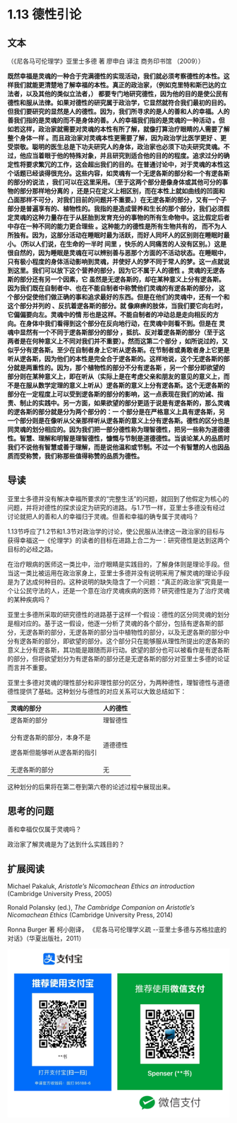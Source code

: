 # 1.13 德性引论

## 文本

（《尼各马可伦理学》亚里士多德 著 廖申白 译注 商务印书馆 （2009））

**既然幸福是灵魂的一种合于完满德性的实现活动，我们就必须考察德性的本性。这样我们就能更清楚地了解幸福的本性。真正的政治家，（例如克里特和斯巴达的立法者，以及其他的类似立法者，） 都要专门地研究德性，因为他的目的是使公民有德性和服从法律。如果对德性的研究属于政治学，它显然就符合我们最初的目的。但我们要研究的显然是人的德性。因为，我们所寻求的是人的善和人的幸福。人的善我们指的是灵魂的而不是身体的善。人的幸福我们指的是灵魂的一种活动 。但如若这样，政治家就需要对灵魂的本性有所了解，就像打算治疗眼睛的人需要了解整个身体一样 。而且政治家对灵魂本性更需要了解，因为政治学比医学更好 、更受崇敬。聪明的医生总是下功夫研究人的身体，政治家也必须下功夫研究灵魂。不过，他应当着眼于他的特殊对象，并且研究到适合他的目的的程度。追求过分的确定性将要求繁冗的工作，这会超出我们的目的。在普通讨论中，对于灵魂的本性这个话题已经谈得很充分。这些内容，如灵魂有一个无逻各斯的部分和一个有逻各斯的部分的说法 ，我们可以在这里采用。（至于这两个部分是像身体或其他可分的事物的部分那样地分离的 ，还是只在定义上相区别，而在本性上就如曲线的凹面和凸面那样不可分，对我们目前的问题并不重要。）在无逻各斯的部分，又有一个子部分是普遍享有的、植物性的。我指的是造成营养和生长的那个部分，我们必须假定灵魂的这种力量存在于从胚胎到发育充分的事物的所有生命物中。这比假定后者中存在一种不同的能力更合理些 。这种能力的德性是所有生物共有的， 而不为人所独有。因为，这部分活动在睡眠时最为活跃，而好人同坏人的区别则在睡眠时最小。（所以人们说，在生命的一半时 间里 ，快乐的人同痛苦的人没有区别。）这是很自然的，因为睡眠是灵魂在可以辨别善与恶那个方面的不活动状态。在睡眠中，只有极小程度的身体活动影响到灵魂，并使好人的梦不同于常人的梦。这一点就说到这里。我们可以放下这个营养的部分，因为它不属于人的德性 。灵魂的无逻各斯的部分还有另一个因素，它 虽然是无逻各斯的，却在某种意义上分有逻各斯。因为我们既在自制者中、也在不能自制者中称赞他们灵魂的有逻各斯的部分， 这个部分促使他们做正确的事和追求最好的东西。但是在他们的灵魂中，还有一个和这个部分并列的 、反抗着逻各斯的部分。就 像麻痹的肢体，当我们要它向右时，它偏偏要向左。灵魂中的情 形也是这样。不能自制者的冲动总是走向相反的方向。在身体中我们看得到这个部分在反向地行动，在灵魂中则看不到。但是在 灵魂中显然有一个不同于逻各斯部分的部分 ，抵抗、反对着逻各斯的部分（至于这两者是在何种意义上不同对我们并不重要）。然而这第二个部分 ，如所说过的，又似乎分有逻各斯。至少在自制者身上它听从逻各斯。在节制者或勇敢者身上它更是听从逻各斯，因为他们的本性是完全合于逻各斯的。这样地说，这个无逻各斯的部分就是两重性的。因为，那个植物性的部分不分有逻各斯 ，另一个部分即欲望的部分则在某种意义上，即在听从（实际上是在考虑父亲和朋友的意见的意义上，而不是在服从数学定理的意义上听从）逻各斯的意义上分有逻各斯。这个无逻各斯的部分在一定程度上可以受到逻各斯的部分的影响，这一点表现在我们的劝诫、指责、制止的实践中。另一方面，如果欲望的部分更适于说是有逻各斯的，那么灵魂的逻各斯的部分就是分为两个部分的：一 个部分是在严格意义上具有逻各斯，另一个部分则是在像听从父亲那样听从逻各斯的意义上分有逻各斯。德性的区分也是同灵魂的划分相应的。因为我们把一部分德性称为理智德性，把另一些称为道德德性。智慧、理解和明智是理智德性，慷慨与节制是道德德性。当谈论某人的品质时我们不说他有智慧或善于理解，而是说他温和或节制。不过一个有智慧的人也因品质而受称赞，我们称那些值得称赞的品质为德性。**

## 导读

亚里士多德并没有解决幸福所要求的“完整生活”的问题，就回到了他假定为核心的问题，并将对德性的探求设定为研究的进路。与1.7节一样，亚里士多德没有经过讨论就把人的善和人的幸福归于灵魂。但善和幸福的确专属于灵魂吗？

1.13节呼应了1.2节和1.3节对政治学的讨论，使公民服从法律这一政治家的目标与获得幸福这一《伦理学》的读者的目标在进路上合二为一：研究德性是达到这两个目标的必经之路。

在治疗眼病的医师这一类比中，治疗眼睛是实践目的，了解身体则是理论手段。但当这一类比被运用在政治家身上，亚里士多德并没有说明采用了解灵魂的理论手段是为了达成何种目的。这种说明的缺失隐含了一个问题：“真正的政治家”究竟是一个让公民守法的人，还是一个意在治疗灵魂疾病的医师？研究德性是为了治疗灵魂的某种疾病吗？

亚里士多德所采取的研究德性的进路基于这样一个假设：德性的区分同灵魂的划分是相对应的。基于这一假设，他逐一分析了灵魂的各个部分，包括有逻各斯的部分，无逻各斯的部分，无逻各斯的部分当中植物性的部分，以及无逻各斯的部分中分有逻各斯的部分，即欲望的部分。这个部分只在能够服从理性所提出的逻各斯的意义上分有逻各斯，其功能是跟随而非行动。欲望的部分也可以被看作是有逻各斯的部分，但将欲望划分为有逻各斯的部分还是无逻各斯的部分对亚里士多德的论证而言并不重要。

亚里士多德对灵魂的理性部分和非理性部分的区分，为两种德性，理智德性与道德德性提供了基础。这种划分与德性的对应关系可以大致总结如下：

<table>
  <thead>
    <tr>
      <th style="text-align:left">&#x7075;&#x9B42;&#x7684;&#x90E8;&#x5206;</th>
      <th style="text-align:left">&#x4EBA;&#x7684;&#x5FB7;&#x6027;</th>
    </tr>
  </thead>
  <tbody>
    <tr>
      <td style="text-align:left">&#x903B;&#x5404;&#x65AF;&#x7684;&#x90E8;&#x5206;</td>
      <td style="text-align:left">&#x7406;&#x667A;&#x5FB7;&#x6027;</td>
    </tr>
    <tr>
      <td style="text-align:left">
        <p>&#x5206;&#x6709;&#x903B;&#x5404;&#x65AF;&#x7684;&#x90E8;&#x5206;&#xFF0C;&#x672C;&#x8EAB;&#x4E0D;&#x662F;</p>
        <p>&#x903B;&#x5404;&#x65AF;&#x4F46;&#x80FD;&#x591F;&#x542C;&#x4ECE;&#x903B;&#x5404;&#x65AF;&#x7684;&#x6307;&#x5F15;</p>
      </td>
      <td style="text-align:left">&#x9053;&#x5FB7;&#x5FB7;&#x6027;</td>
    </tr>
    <tr>
      <td style="text-align:left">&#x65E0;&#x903B;&#x5404;&#x65AF;&#x7684;&#x90E8;&#x5206;</td>
      <td style="text-align:left">&#x65E0;</td>
    </tr>
  </tbody>
</table>

这种划分的后果将在第二卷到第六卷的论述过程中展现出来。

## 思考的问题

善和幸福仅仅属于灵魂吗？

政治家了解灵魂是为了达到什么实践目的？

## 扩展阅读

Michael Pakaluk, _Aristotle’s Nicomachean Ethics an introduction_ \(Cambridge University Press, 2005\)

Ronald Polansky \(ed.\), _The Cambridge Companion on Aristotle’s Nicomachean Ethics_ \(Cambridge University Press, 2014\)

Ronna Burger 著 柯小刚译， 《尼各马可伦理学义疏 --亚里士多德与苏格拉底的对话》（华夏出版社，2011）

![](../.gitbook/assets/screen-shot-2021-06-10-at-7.41.22-pm%20%284%29%20%283%29.png)

